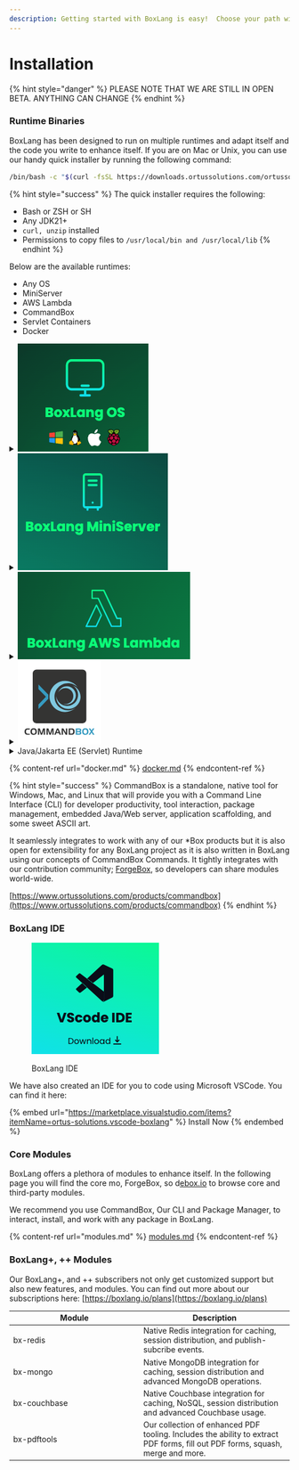 ```yaml
---
description: Getting started with BoxLang is easy!  Choose your path wisely!
---
```


# Installation

{% hint style="danger" %}
PLEASE NOTE THAT WE ARE STILL IN OPEN BETA. ANYTHING CAN CHANGE
{% endhint %}

### **Runtime Binaries**

BoxLang has been designed to run on multiple runtimes and adapt itself and the code you write to enhance itself.   If you are on Mac or Unix, you can use our handy quick installer by running the following command:

```bash
/bin/bash -c "$(curl -fsSL https://downloads.ortussolutions.com/ortussolutions/boxlang/install-boxlang.sh)"
```

{% hint style="success" %}
The quick installer requires the following:

* Bash or ZSH or SH
* Any JDK21+
* `curl, unzip` installed
* Permissions to copy files to `/usr/local/bin and /usr/local/lib`
{% endhint %}

Below are the available runtimes:

* Any OS
* MiniServer
* AWS Lambda
* CommandBox
* Servlet Containers
* Docker

<details>

<summary><img src="../../.gitbook/assets/image (2).png" alt=""></summary>

This installation is for any operating system (Windows, Unix, Mac OS)

* Windows Installer: [https://downloads.ortussolutions.com/ortussolutions/boxlang/boxlang-snapshot-installer.exe](https://downloads.ortussolutions.com/ortussolutions/boxlang/boxlang-snapshot-installer.exe)
* Zip (All OSs): [https://downloads.ortussolutions.com/ortussolutions/boxlang/1.0.0/boxlang-1.0.0.zip](https://downloads.ortussolutions.com/ortussolutions/boxlang/1.0.0/boxlang-1.0.0.zip)
* Jar: \
  [https://downloads.ortussolutions.com/ortussolutions/boxlang/1.0.0/boxlang-1.0.0-all.jar](https://downloads.ortussolutions.com/ortussolutions/boxlang/1.0.0/boxlang-1.0.0-all.jar)

</details>

<details>

<summary><img src="../../.gitbook/assets/image (3).png" alt=""></summary>

The BoxLang MiniServer includes the BoxLang OS runtime with the addition of our super fast and lightweight web server. &#x20;

* All OSs:\
  [https://downloads.ortussolutions.com/ortussolutions/boxlang-runtimes/boxlang-miniserver/1.0.0/boxlang-miniserver-1.0.0.zip](https://downloads.ortussolutions.com/ortussolutions/boxlang-runtimes/boxlang-miniserver/1.0.0/boxlang-miniserver-1.0.0.zip)

</details>

<details>

<summary><img src="../../.gitbook/assets/image (4).png" alt=""></summary>

BoxLang can also run on AWS Lambdas. It even powers our entry playground at https://try.boxlang.io. &#x20;

* Runtime: \
  [https://downloads.ortussolutions.com/ortussolutions/boxlang-runtimes/boxlang-aws-lambda/1.0.0/boxlang-aws-lambda-1.0.0.zip](https://downloads.ortussolutions.com/ortussolutions/boxlang-runtimes/boxlang-aws-lambda/1.0.0/boxlang-aws-lambda-1.0.0.zip)
* Template\
  [https://github.com/ortus-boxlang/bx-aws-lambda-template](https://github.com/ortus-boxlang/bx-aws-lambda-template)

</details>

<details>

<summary><img src="../../.gitbook/assets/image (6).png" alt="" data-size="original"></summary>

BoxLang can also be deployed using [CommandBox](https://www.ortussolutions.com/products/commandbox).  This is our preferred way to deploy web applications using BoxLang.  BoxLang +/++ Subscribers even get access to [CommandBox Pro](https://www.ortussolutions.com/products/commandbox-pro).

```bash
box install commandbox-boxlang
box server start cfengine=boxlang javaVersion=openjdk21_jdk
```

</details>

<details>

<summary>Java/Jakarta EE (Servlet) Runtime</summary>

This is the servlet edition of BoxLang that you can deploy on any servlet container (Jetty, Tomcat, JBoss, etc)

* WAR: \
  [https://downloads.ortussolutions.com/ortussolutions/boxlang-runtimes/boxlang-servlet/1.0.0/boxlang-servlet-1.0.0.war](https://downloads.ortussolutions.com/ortussolutions/boxlang-runtimes/boxlang-servlet/1.0.0/boxlang-servlet-1.0.0.war)
* JAR:\
  [https://downloads.ortussolutions.com/ortussolutions/boxlang-runtimes/boxlang-servlet/1.0.0/boxlang-servlet-1.0.0-all.jar](https://downloads.ortussolutions.com/ortussolutions/boxlang-runtimes/boxlang-servlet/1.0.0/boxlang-servlet-1.0.0-all.jar)

</details>

{% content-ref url="docker.md" %}
[docker.md](docker.md)
{% endcontent-ref %}

{% hint style="success" %}
CommandBox is a standalone, native tool for Windows, Mac, and Linux that will provide you with a Command Line Interface (CLI) for developer productivity, tool interaction, package management, embedded Java/Web server, application scaffolding, and some sweet ASCII art.

It seamlessly integrates to work with any of our \*Box products but it is also open for extensibility for any BoxLang project as it is also written in BoxLang using our concepts of CommandBox Commands. It tightly integrates with our contribution community; [ForgeBox](https://www.forgebox.io/), so developers can share modules world-wide.

[https://www.ortussolutions.com/products/commandbox](https://www.ortussolutions.com/products/commandbox)
{% endhint %}

### BoxLang IDE

<div align="left">

<figure><img src="../../.gitbook/assets/image (8).png" alt=""><figcaption><p>BoxLang IDE</p></figcaption></figure>

</div>

We have also created an IDE for you to code using Microsoft VSCode.  You can find it here:

{% embed url="https://marketplace.visualstudio.com/items?itemName=ortus-solutions.vscode-boxlang" %}
Install Now
{% endembed %}

### Core Modules

BoxLang offers a plethora of modules to enhance itself.  In the following page you will find the core mo, ForgeBox, so d[ebox.io](https://forgebox.io)  to browse core and third-party modules.

We recommend you use CommandBox, Our CLI and Package Manager, to interact, install, and work with any package in BoxLang.

{% content-ref url="modules.md" %}
[modules.md](modules.md)
{% endcontent-ref %}

### BoxLang+, ++ Modules

Our BoxLang+, and ++ subscribers not only get customized support but also new features, and modules.  You can find out more about our subscriptions here: [https://boxlang.io/plans](https://boxlang.io/plans)

<table><thead><tr><th width="220">Module</th><th>Description</th></tr></thead><tbody><tr><td>bx-redis</td><td>Native Redis integration for caching, session distribution, and publish-subcribe events.</td></tr><tr><td>bx-mongo</td><td>Native MongoDB integration for caching, session distribution and advanced MongoDB operations.</td></tr><tr><td>bx-couchbase</td><td>Native Couchbase integration for caching, NoSQL, session distribution and advanced Couchbase usage.</td></tr><tr><td>bx-pdftools</td><td>Our collection of enhanced PDF tooling.  Includes the ability to extract PDF forms, fill out PDF forms, squash, merge and more.</td></tr></tbody></table>





